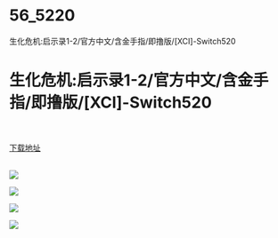 # 56_5220
生化危机:启示录1-2/官方中文/含金手指/即撸版/[XCI]-Switch520
# 生化危机:启示录1-2/官方中文/含金手指/即撸版/[XCI]-Switch520
 <br/></br>
[下载地址](https://www.switch520.cc/article/5220 "下载地址")
<br/></br>

<p><img src="https://www.switch520.cc/muke_img/upload_art_editor_20210604-1_e2387a0a19d21d01384bfde7a8ae437b.jpg"></p>
<p><img src="https://www.switch520.cc/muke_img/upload_art_editor_20210604-1_95032275765b9036627d5f86c0730bd7.jpg"></p>
<p><img src="https://www.switch520.cc/muke_img/upload_art_editor_20210604-1_70e8ca6c629f52cd7456188d3e528d6c.jpg"></p>
<p><img src="https://www.switch520.cc/muke_img/upload_art_editor_20210604-1_0c358824388a22f9de7a452ed5d757f3.jpg"></p>
